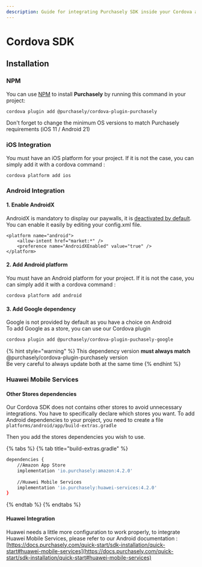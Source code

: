 ```yaml
---
description: Guide for integrating Purchasely SDK inside your Cordova app
---
```


# Cordova SDK

## Installation

### **NPM**

You can use [NPM](https://www.npmjs.com/package/@purchasely/cordova-plugin-purchasely) to install **Purchasely** by running this command in your project:

```bash
cordova plugin add @purchasely/cordova-plugin-purchasely
```

Don't forget to change the minimum OS versions to match Purchasely requirements (iOS 11 / Android 21)

### iOS Integration

You must have an iOS platform for your project. If it is not the case, you can simply add it with a cordova command :

```markup
cordova platform add ios
```

### Android Integration

#### 1. Enable AndroidX

AndroidX is mandatory to display our paywalls, it is [deactivated by default](https://cordova.apache.org/announcements/2020/06/29/cordova-android-9.0.0.html). You can enable it easily by editing your config.xml file.

```markup
<platform name="android">
    <allow-intent href="market:*" />
    <preference name="AndroidXEnabled" value="true" />
</platform>
```

#### 2. Add Android platform

You must have an Android platform for your project. If it is not the case, you can simply add it with a cordova command :

```markup
cordova platform add android
```

#### 3. Add Google dependency

Google is not provided by default as you have a choice on Android\
To add Google as a store, you can use our Cordova plugin

```bash
cordova plugin add @purchasely/cordova-plugin-puchasely-google
```

{% hint style="warning" %}
This dependency version **must always match** @purchasely/cordova-plugin-purchasely version\
Be very careful to always update both at the same time
{% endhint %}

### Huawei Mobile Services

#### Other Stores dependencies

Our Cordova SDK does not contains other stores to avoid unnecessary integrations. You have to specifically declare which stores you want. To add Android dependencies to your project, you need to create a file `platforms/android/app/build-extras.gradle`

Then you add the stores dependencies you wish to use.

{% tabs %}
{% tab title="build-extras.gradle" %}
```bash
dependencies {
    //Amazon App Store
    implementation 'io.purchasely:amazon:4.2.0'
    
    //Huawei Mobile Services
    implementation 'io.purchasely:huawei-services:4.2.0'
}
```
{% endtab %}
{% endtabs %}

#### Huawei Integration

Huawei needs a little more configuration to work properly, to integrate Huawei Mobile Services, please refer to our Android documentation : [https://docs.purchasely.com/quick-start/sdk-installation/quick-start#huawei-mobile-services](https://docs.purchasely.com/quick-start/sdk-installation/quick-start#huawei-mobile-services)
